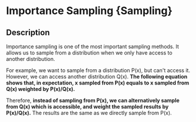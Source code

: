# Importance Sampling {Sampling}

## Description

Importance sampling is one of the most important sampling methods.
It allows us to sample from a distribution when we only have access to another distribution.

For example, we want to sample from a distribution P(x), but can't access it.
However, we can access another distribution Q(x). **The following equation shows that, in expectation, x sampled from P(x) equals to x sampled from Q(x) weighted by P(x)/Q(x).**

Therefore, **instead of sampling from P(x), we can alternatively sample from Q(x) which is accessible, and weight the sampled results by P(x)/Q(x).** The results are the same as we directly sample from P(x).
